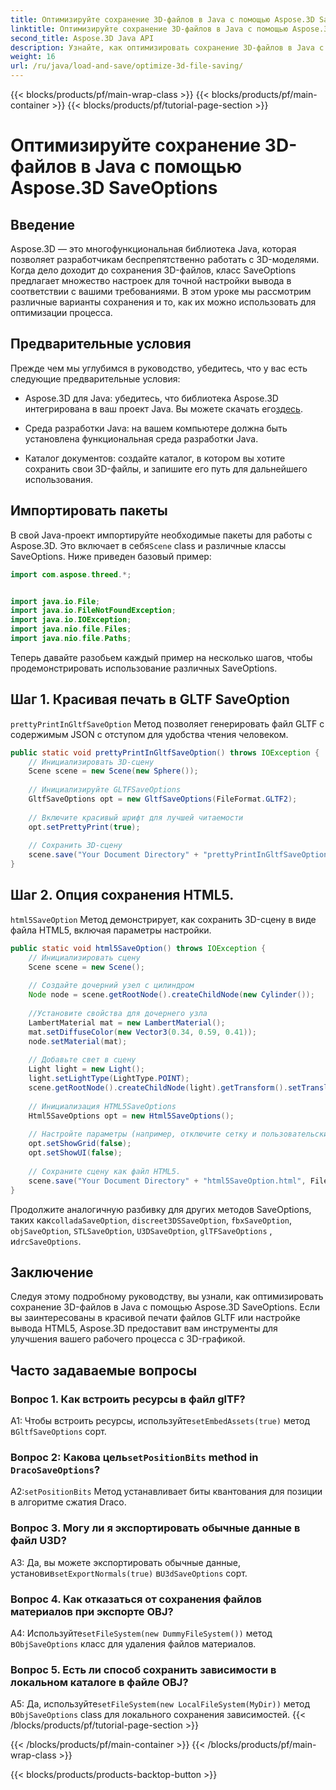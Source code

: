 ```yaml
---
title: Оптимизируйте сохранение 3D-файлов в Java с помощью Aspose.3D SaveOptions
linktitle: Оптимизируйте сохранение 3D-файлов в Java с помощью Aspose.3D SaveOptions
second_title: Aspose.3D Java API
description: Узнайте, как оптимизировать сохранение 3D-файлов в Java с помощью Aspose.3D SaveOptions. Повышайте производительность и легко настраивайте результаты.
weight: 16
url: /ru/java/load-and-save/optimize-3d-file-saving/
---
```


{{< blocks/products/pf/main-wrap-class >}}
{{< blocks/products/pf/main-container >}}
{{< blocks/products/pf/tutorial-page-section >}}

# Оптимизируйте сохранение 3D-файлов в Java с помощью Aspose.3D SaveOptions

## Введение

Aspose.3D — это многофункциональная библиотека Java, которая позволяет разработчикам беспрепятственно работать с 3D-моделями. Когда дело доходит до сохранения 3D-файлов, класс SaveOptions предлагает множество настроек для точной настройки вывода в соответствии с вашими требованиями. В этом уроке мы рассмотрим различные варианты сохранения и то, как их можно использовать для оптимизации процесса.

## Предварительные условия

Прежде чем мы углубимся в руководство, убедитесь, что у вас есть следующие предварительные условия:

-  Aspose.3D для Java: убедитесь, что библиотека Aspose.3D интегрирована в ваш проект Java. Вы можете скачать его[здесь](https://releases.aspose.com/3d/java/).

- Среда разработки Java: на вашем компьютере должна быть установлена функциональная среда разработки Java.

- Каталог документов: создайте каталог, в котором вы хотите сохранить свои 3D-файлы, и запишите его путь для дальнейшего использования.

## Импортировать пакеты

 В свой Java-проект импортируйте необходимые пакеты для работы с Aspose.3D. Это включает в себя`Scene` class и различные классы SaveOptions. Ниже приведен базовый пример:

```java
import com.aspose.threed.*;


import java.io.File;
import java.io.FileNotFoundException;
import java.io.IOException;
import java.nio.file.Files;
import java.nio.file.Paths;
```

Теперь давайте разобьем каждый пример на несколько шагов, чтобы продемонстрировать использование различных SaveOptions.

## Шаг 1. Красивая печать в GLTF SaveOption

`prettyPrintInGltfSaveOption` Метод позволяет генерировать файл GLTF с содержимым JSON с отступом для удобства чтения человеком.

```java
public static void prettyPrintInGltfSaveOption() throws IOException {
    // Инициализировать 3D-сцену
    Scene scene = new Scene(new Sphere());
    
    // Инициализируйте GLTFSaveOptions
    GltfSaveOptions opt = new GltfSaveOptions(FileFormat.GLTF2);
    
    // Включите красивый шрифт для лучшей читаемости
    opt.setPrettyPrint(true);
    
    // Сохранить 3D-сцену
    scene.save("Your Document Directory" + "prettyPrintInGltfSaveOption.gltf", opt);
}
```

## Шаг 2. Опция сохранения HTML5.

`html5SaveOption` Метод демонстрирует, как сохранить 3D-сцену в виде файла HTML5, включая параметры настройки.

```java
public static void html5SaveOption() throws IOException {
    // Инициализировать сцену
    Scene scene = new Scene();
    
    // Создайте дочерний узел с цилиндром
    Node node = scene.getRootNode().createChildNode(new Cylinder());
    
    //Установите свойства для дочернего узла
    LambertMaterial mat = new LambertMaterial();
    mat.setDiffuseColor(new Vector3(0.34, 0.59, 0.41));
    node.setMaterial(mat);
    
    // Добавьте свет в сцену
    Light light = new Light();
    light.setLightType(LightType.POINT);
    scene.getRootNode().createChildNode(light).getTransform().setTranslation(10, 0, 10);
    
    // Инициализация HTML5SaveOptions
    Html5SaveOptions opt = new Html5SaveOptions();
    
    // Настройте параметры (например, отключите сетку и пользовательский интерфейс)
    opt.setShowGrid(false);
    opt.setShowUI(false);
    
    // Сохраните сцену как файл HTML5.
    scene.save("Your Document Directory" + "html5SaveOption.html", FileFormat.HTML5);
}
```

 Продолжите аналогичную разбивку для других методов SaveOptions, таких как`colladaSaveOption`, `discreet3DSSaveOption`, `fbxSaveOption`, `objSaveOption`, `STLSaveOption`, `U3DSaveOption`, `glTFSaveOptions` , и`drcSaveOptions`.

## Заключение

Следуя этому подробному руководству, вы узнали, как оптимизировать сохранение 3D-файлов в Java с помощью Aspose.3D SaveOptions. Если вы заинтересованы в красивой печати файлов GLTF или настройке вывода HTML5, Aspose.3D предоставит вам инструменты для улучшения вашего рабочего процесса с 3D-графикой.

## Часто задаваемые вопросы

### Вопрос 1. Как встроить ресурсы в файл glTF?

 A1: Чтобы встроить ресурсы, используйте`setEmbedAssets(true)` метод в`GltfSaveOptions` сорт.

###  Вопрос 2: Какова цель`setPositionBits` method in `DracoSaveOptions`?

 А2:`setPositionBits` Метод устанавливает биты квантования для позиции в алгоритме сжатия Draco.

### Вопрос 3. Могу ли я экспортировать обычные данные в файл U3D?

 A3: Да, вы можете экспортировать обычные данные, установив`setExportNormals(true)` в`U3dSaveOptions` сорт.

### Вопрос 4. Как отказаться от сохранения файлов материалов при экспорте OBJ?

A4: Используйте`setFileSystem(new DummyFileSystem())` метод в`ObjSaveOptions` класс для удаления файлов материалов.

### Вопрос 5. Есть ли способ сохранить зависимости в локальном каталоге в файле OBJ?

 A5: Да, используйте`setFileSystem(new LocalFileSystem(MyDir))` метод в`ObjSaveOptions` class для локального сохранения зависимостей.
{{< /blocks/products/pf/tutorial-page-section >}}

{{< /blocks/products/pf/main-container >}}
{{< /blocks/products/pf/main-wrap-class >}}

{{< blocks/products/products-backtop-button >}}
